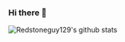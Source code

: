 ### Hi there 👋

![Redstoneguy129's github stats](https://github-readme-stats.vercel.app/api?username=Redstoneguy129&show_icons=true&theme=radical)

<!--
**Redstoneguy129/Redstoneguy129** is a ✨ _special_ ✨ repository because its `README.md` (this file) appears on your GitHub profile.

Here are some ideas to get you started:

- 🔭 I’m currently working on ...
- 🌱 I’m currently learning ...
- 👯 I’m looking to collaborate on ...
- 🤔 I’m looking for help with ...
- 💬 Ask me about ...
- 📫 How to reach me: ...
- 😄 Pronouns: ...
- ⚡ Fun fact: ...
-->
